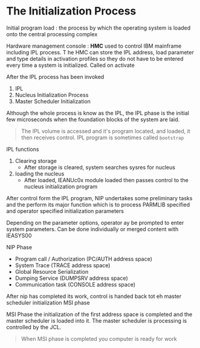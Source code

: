 
# The Initialization Process

Initial program load
: the process by which the operating system is loaded onto the central processing complex


Hardware management console
: **HMC** used to control IBM mainframe including IPL process. T he HMC can store the IPL address, load parameter and type details in activation profiles so they do not have to be entered every time a system is initialized. Called on activate

After the IPL process has been invoked 
1. IPL 
2. Nucleus Initialization Process
3. Master Scheduler Initialization 

Although the whole process is know as the IPL, the IPL phase is the initial few microseconds when the foundation blocks of the system are laid.

> The IPL volume is accessed and it's program located, and loaded, it then receives control. IPL program is sometimes called `bootstrap`

IPL functions
1. Clearing storage
    * After storage is cleared, system searches sysres for nucleus
2. loading the nucleus
    * After loaded, IEANUc0x module loaded then passes control to the nucleus initialization program


After control form the IPL program, NIP undertakes some preliminary tasks and the perform its major function which is to process PARMLIB specified and operator specified initialization parameters

Depending on the parameter options, operator ay be prompted to enter system parameters. Can be done individually or merged content with IEASYS00

NIP Phase
* Program call / Authorization (PC/AUTH address space)
* System Trace (TRACE address space)
* Global Resource Serialization
* Dumping Service (DUMPSRV address space)
* Communication task (CONSOLE address space)

After nip has completed its work, control is handed back tot eh master scheduler initialization MSI phase

MSI Phase the initialization of the first address space is completed and the master scheduler is loaded into it. The master scheduler is processing is controlled by the JCL. 

> When MSI phase is completed you computer is ready for work 
